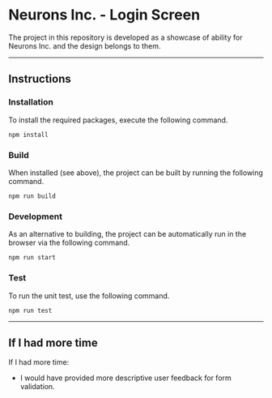 # Neurons Inc. - Login Screen

The project in this repository is developed as a showcase of ability for Neurons Inc. and the design belongs to them.

---

## Instructions

### Installation

To install the required packages, execute the following command.

```
npm install
```

### Build

When installed (see above), the project can be built by running the following command.

```
npm run build
```

### Development

As an alternative to building, the project can be automatically run in the browser via the following command.

```
npm run start
```

### Test

To run the unit test, use the following command.

```
npm run test
```

---

## If I had more time

If I had more time:

-   I would have provided more descriptive user feedback for form validation.
